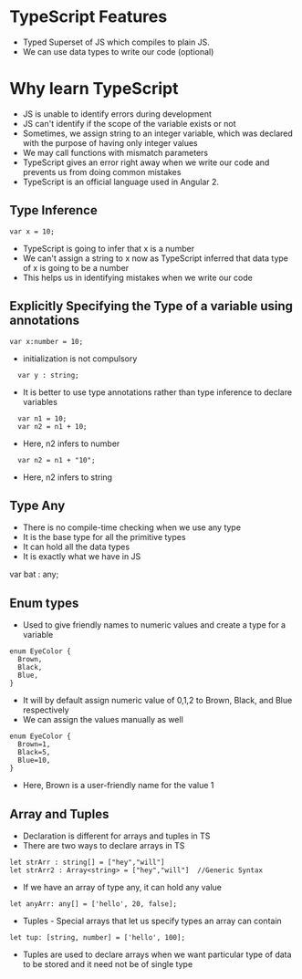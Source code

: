 # TypeScript Features

- Typed Superset of JS which compiles to plain JS.
- We can use data types to write our code (optional)

# Why learn TypeScript

- JS is unable to identify errors during development
- JS can't identify if the scope of the variable exists or not
- Sometimes, we assign string to an integer variable, which was declared with the purpose of having only integer values
- We may call functions with mismatch parameters
- TypeScript gives an error right away when we write our code and prevents us from doing common mistakes
- TypeScript is an official language used in Angular 2.

## Type Inference

```
var x = 10;
```

- TypeScript is going to infer that x is a number
- We can't assign a string to x now as TypeScript inferred that data type of x is going to be a number
- This helps us in identifying mistakes when we write our code

## Explicitly Specifying the Type of a variable using annotations

```
var x:number = 10;
```

- initialization is not compulsory

```
  var y : string;
```

- It is better to use type annotations rather than type inference to declare variables

```
  var n1 = 10;
  var n2 = n1 + 10;
```

- Here, n2 infers to number

```
  var n2 = n1 + "10";
```

- Here, n2 infers to string

## Type Any

- There is no compile-time checking when we use any type
- It is the base type for all the primitive types
- It can hold all the data types
- It is exactly what we have in JS

var bat : any;

## Enum types

- Used to give friendly names to numeric values and create a type for a variable

```
enum EyeColor {
  Brown,
  Black,
  Blue,
}
```

- It will by default assign numeric value of 0,1,2 to Brown, Black, and Blue respectively
- We can assign the values manually as well

```
enum EyeColor {
  Brown=1,
  Black=5,
  Blue=10,
}
```

- Here, Brown is a user-friendly name for the value 1

## Array and Tuples

- Declaration is different for arrays and tuples in TS
- There are two ways to declare arrays in TS

```
let strArr : string[] = ["hey","will"]
let strArr2 : Array<string> = ["hey","will"]  //Generic Syntax
```

- If we have an array of type any, it can hold any value

```
let anyArr: any[] = ['hello', 20, false];
```

- Tuples - Special arrays that let us specify types an array can contain

```
let tup: [string, number] = ['hello', 100];
```

- Tuples are used to declare arrays when we want particular type of data to be stored and it need not be of single type
